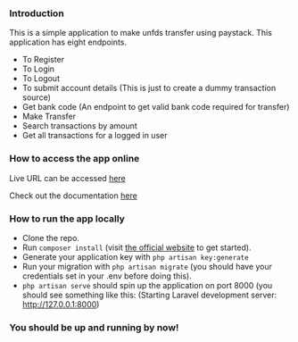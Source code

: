 ### Introduction

This is a simple application to make unfds transfer using paystack. This application has eight endpoints.

- To Register
- To Login
- To Logout
- To submit account details (This is just to create a  dummy transaction source)
- Get bank code (An endpoint to get valid bank code required for transfer)
- Make Transfer
- Search transactions by amount
- Get all transactions for a logged in user

### How to access the app online

Live URL can be accessed [here](https://laravel-transfer-api.herokuapp.com)

Check out the documentation [here](https://documenter.getpostman.com/view/5960688/TzsWspGG)

### How to run the app locally
- Clone the repo.
- Run ```composer install``` (visit [the official website](https://getcomposer.org/) to get started).
- Generate your application key with ```php artisan key:generate```
- Run your migration with ```php artisan migrate``` (you should have your credentials set in your .env before doing this).
- ```php artisan serve``` should spin up the application on port 8000 (you should see something like this: (Starting Laravel development server: http://127.0.0.1:8000)


### You should be up and running by now!